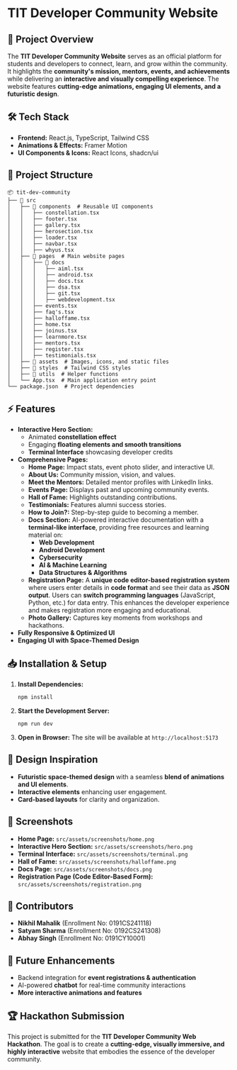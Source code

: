 # TIT Developer Community Website

## 🚀 Project Overview
The **TIT Developer Community Website** serves as an official platform for students and developers to connect, learn, and grow within the community. It highlights the **community's mission, mentors, events, and achievements** while delivering an **interactive and visually compelling experience**. The website features **cutting-edge animations, engaging UI elements, and a futuristic design**.

## 🛠 Tech Stack
- **Frontend:** React.js, TypeScript, Tailwind CSS
- **Animations & Effects:** Framer Motion
- **UI Components & Icons:** React Icons, shadcn/ui

## 📂 Project Structure
```
📦 tit-dev-community
├── 📂 src
│   ├── 📂 components  # Reusable UI components
│   │   ├── constellation.tsx
│   │   ├── footer.tsx
│   │   ├── gallery.tsx
│   │   ├── herosection.tsx
│   │   ├── loader.tsx
│   │   ├── navbar.tsx
│   │   ├── whyus.tsx
│   ├── 📂 pages  # Main website pages
│   │   ├── 📂 docs
│   │   │   ├── aiml.tsx
│   │   │   ├── android.tsx
│   │   │   ├── docs.tsx
│   │   │   ├── dsa.tsx
│   │   │   ├── git.tsx
│   │   │   ├── webdevelopment.tsx
│   │   ├── events.tsx
│   │   ├── faq's.tsx
│   │   ├── halloffame.tsx
│   │   ├── home.tsx
│   │   ├── joinus.tsx
│   │   ├── learnmore.tsx
│   │   ├── mentors.tsx
│   │   ├── register.tsx
│   │   ├── testimonials.tsx
│   ├── 📂 assets  # Images, icons, and static files
│   ├── 📂 styles  # Tailwind CSS styles
│   ├── 📂 utils  # Helper functions
│   └── App.tsx  # Main application entry point
└── package.json  # Project dependencies
```

## ⚡ Features
- **Interactive Hero Section:**
  - Animated **constellation effect**
  - Engaging **floating elements and smooth transitions**
  - **Terminal Interface** showcasing developer credits
- **Comprehensive Pages:**
  - **Home Page:** Impact stats, event photo slider, and interactive UI.
  - **About Us:** Community mission, vision, and values.
  - **Meet the Mentors:** Detailed mentor profiles with LinkedIn links.
  - **Events Page:** Displays past and upcoming community events.
  - **Hall of Fame:** Highlights outstanding contributions.
  - **Testimonials:** Features alumni success stories.
  - **How to Join?:** Step-by-step guide to becoming a member.
  - **Docs Section:** AI-powered interactive documentation with a **terminal-like interface**, providing free resources and learning material on:
    - **Web Development**
    - **Android Development**
    - **Cybersecurity**
    - **AI & Machine Learning**
    - **Data Structures & Algorithms**
  - **Registration Page:** A **unique code editor-based registration system** where users enter details in **code format** and see their data as **JSON output**. Users can **switch programming languages** (JavaScript, Python, etc.) for data entry. This enhances the developer experience and makes registration more engaging and educational.
  - **Photo Gallery:** Captures key moments from workshops and hackathons.
- **Fully Responsive & Optimized UI**
- **Engaging UI with Space-Themed Design**

## 📥 Installation & Setup
1. **Install Dependencies:**
   ```sh
   npm install
   ```
2. **Start the Development Server:**
   ```sh
   npm run dev
   ```
3. **Open in Browser:**
   The site will be available at `http://localhost:5173`

## 🎨 Design Inspiration
- **Futuristic space-themed design** with a seamless **blend of animations and UI elements**.
- **Interactive elements** enhancing user engagement.
- **Card-based layouts** for clarity and organization.

## 📸 Screenshots
- **Home Page:** `src/assets/screenshots/home.png`
- **Interactive Hero Section:** `src/assets/screenshots/hero.png`
- **Terminal Interface:** `src/assets/screenshots/terminal.png`
- **Hall of Fame:** `src/assets/screenshots/halloffame.png`
- **Docs Page:** `src/assets/screenshots/docs.png`
- **Registration Page (Code Editor-Based Form):** `src/assets/screenshots/registration.png`

## 👥 Contributors
- **Nikhil Mahalik** (Enrollment No: 0191CS241118)
- **Satyam Sharma** (Enrollment No: 0192CS241308)
- **Abhay Singh** (Enrollment No: 0191CY10001)

## 🔮 Future Enhancements
- Backend integration for **event registrations & authentication**
- AI-powered **chatbot** for real-time community interactions
- **More interactive animations and features**

## 🏆 Hackathon Submission
This project is submitted for the **TIT Developer Community Web Hackathon**. The goal is to create a **cutting-edge, visually immersive, and highly interactive** website that embodies the essence of the developer community.

